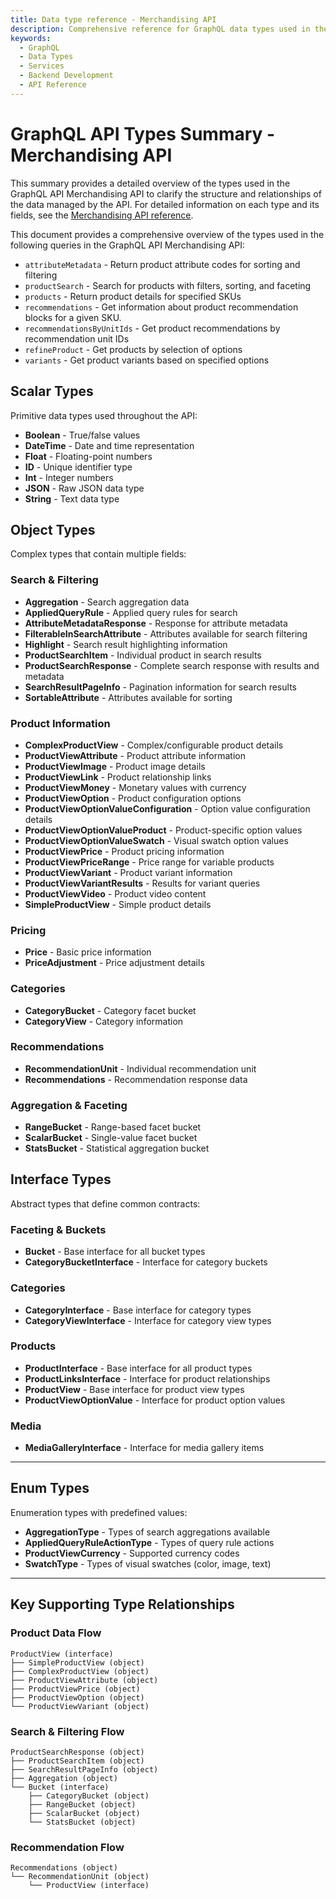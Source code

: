 ```yaml
---
title: Data type reference - Merchandising API
description: Comprehensive reference for GraphQL data types used in the Merchandising API, including object types, interfaces, enums, and their relationships for product search, recommendations, and catalog operations.
keywords:
  - GraphQL
  - Data Types
  - Services
  - Backend Development
  - API Reference
---
```


# GraphQL API Types Summary - Merchandising API

This summary provides a detailed overview of the types used in the GraphQL API Merchandising API to  clarify the structure and relationships of the data managed by the API. For detailed information on each type and its fields, see the [Merchandising API reference](https://developer.adobe.com/commerce/services/reference/graphql/).

This document provides a comprehensive overview of the types used in the following queries in the GraphQL API Merchandising API:

- `attributeMetadata` - Return product attribute codes for sorting and filtering
- `productSearch` - Search for products with filters, sorting, and faceting
- `products` - Return product details for specified SKUs
- `recommendations` - Get information about product recommendation blocks for a given SKU.
- `recommendationsByUnitIds` - Get product recommendations by recommendation unit IDs
- `refineProduct` - Get products by selection of options
- `variants` - Get product variants based on specified options

## Scalar Types

Primitive data types used throughout the API:

- **Boolean** - True/false values
- **DateTime** - Date and time representation
- **Float** - Floating-point numbers
- **ID** - Unique identifier type
- **Int** - Integer numbers
- **JSON** - Raw JSON data type
- **String** - Text data type

## Object Types

Complex types that contain multiple fields:

### Search & Filtering

- **Aggregation** - Search aggregation data
- **AppliedQueryRule** - Applied query rules for search
- **AttributeMetadataResponse** - Response for attribute metadata
- **FilterableInSearchAttribute** - Attributes available for search filtering
- **Highlight** - Search result highlighting information
- **ProductSearchItem** - Individual product in search results
- **ProductSearchResponse** - Complete search response with results and metadata
- **SearchResultPageInfo** - Pagination information for search results
- **SortableAttribute** - Attributes available for sorting

### Product Information

- **ComplexProductView** - Complex/configurable product details
- **ProductViewAttribute** - Product attribute information
- **ProductViewImage** - Product image details
- **ProductViewLink** - Product relationship links
- **ProductViewMoney** - Monetary values with currency
- **ProductViewOption** - Product configuration options
- **ProductViewOptionValueConfiguration** - Option value configuration details
- **ProductViewOptionValueProduct** - Product-specific option values
- **ProductViewOptionValueSwatch** - Visual swatch option values
- **ProductViewPrice** - Product pricing information
- **ProductViewPriceRange** - Price range for variable products
- **ProductViewVariant** - Product variant information
- **ProductViewVariantResults** - Results for variant queries
- **ProductViewVideo** - Product video content
- **SimpleProductView** - Simple product details

### Pricing

- **Price** - Basic price information
- **PriceAdjustment** - Price adjustment details

### Categories

- **CategoryBucket** - Category facet bucket
- **CategoryView** - Category information

### Recommendations

- **RecommendationUnit** - Individual recommendation unit
- **Recommendations** - Recommendation response data

### Aggregation & Faceting

- **RangeBucket** - Range-based facet bucket
- **ScalarBucket** - Single-value facet bucket
- **StatsBucket** - Statistical aggregation bucket

## Interface Types

Abstract types that define common contracts:

### Faceting & Buckets

- **Bucket** - Base interface for all bucket types
- **CategoryBucketInterface** - Interface for category buckets

### Categories

- **CategoryInterface** - Base interface for category types
- **CategoryViewInterface** - Interface for category view types

### Products

- **ProductInterface** - Base interface for all product types
- **ProductLinksInterface** - Interface for product relationships
- **ProductView** - Base interface for product view types
- **ProductViewOptionValue** - Interface for product option values

### Media

- **MediaGalleryInterface** - Interface for media gallery items

---

## Enum Types

Enumeration types with predefined values:

- **AggregationType** - Types of search aggregations available
- **AppliedQueryRuleActionType** - Types of query rule actions
- **ProductViewCurrency** - Supported currency codes
- **SwatchType** - Types of visual swatches (color, image, text)

---

## Key Supporting Type Relationships

### Product Data Flow

```text
ProductView (interface)
├── SimpleProductView (object)
├── ComplexProductView (object)
├── ProductViewAttribute (object)
├── ProductViewPrice (object)
├── ProductViewOption (object)
└── ProductViewVariant (object)
```

### Search & Filtering Flow

```text
ProductSearchResponse (object)
├── ProductSearchItem (object)
├── SearchResultPageInfo (object)
├── Aggregation (object)
└── Bucket (interface)
    ├── CategoryBucket (object)
    ├── RangeBucket (object)
    ├── ScalarBucket (object)
    └── StatsBucket (object)
```

### Recommendation Flow

```text
Recommendations (object)
└── RecommendationUnit (object)
    └── ProductView (interface)
```
